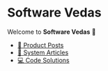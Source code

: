 # Software Vedas

Welcome to **Software Vedas** 👋

- [📝 Product Posts](/_posts/)
- [📐 System Articles](/_articles/)
- [💻 Code Solutions](/_codes/)
